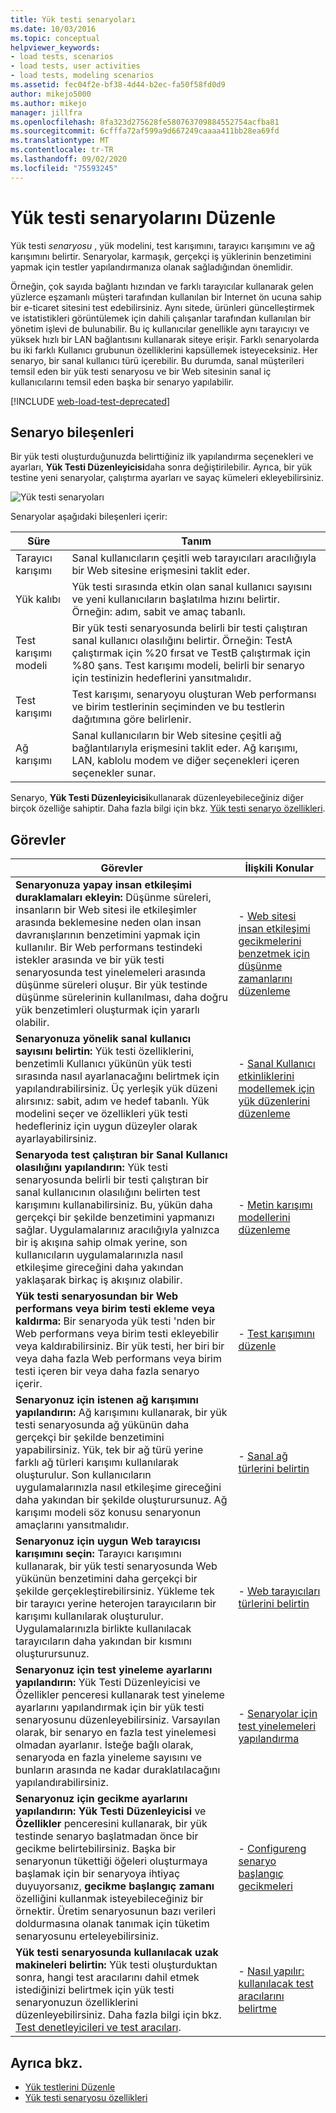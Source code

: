```yaml
---
title: Yük testi senaryoları
ms.date: 10/03/2016
ms.topic: conceptual
helpviewer_keywords:
- load tests, scenarios
- load tests, user activities
- load tests, modeling scenarios
ms.assetid: fec04f2e-bf38-4d44-b2ec-fa50f58fd0d9
author: mikejo5000
ms.author: mikejo
manager: jillfra
ms.openlocfilehash: 8fa323d275628fe580763709884552754acfba81
ms.sourcegitcommit: 6cfffa72af599a9d667249caaaa411bb28ea69fd
ms.translationtype: MT
ms.contentlocale: tr-TR
ms.lasthandoff: 09/02/2020
ms.locfileid: "75593245"
---
```

# <a name="edit-load-test-scenarios"></a>Yük testi senaryolarını Düzenle

Yük testi *senaryosu* , yük modelini, test karışımını, tarayıcı karışımını ve ağ karışımını belirtir. Senaryolar, karmaşık, gerçekçi iş yüklerinin benzetimini yapmak için testler yapılandırmanıza olanak sağladığından önemlidir.

Örneğin, çok sayıda bağlantı hızından ve farklı tarayıcılar kullanarak gelen yüzlerce eşzamanlı müşteri tarafından kullanılan bir Internet ön ucuna sahip bir e-ticaret sitesini test edebilirsiniz. Aynı sitede, ürünleri güncelleştirmek ve istatistikleri görüntülemek için dahili çalışanlar tarafından kullanılan bir yönetim işlevi de bulunabilir. Bu iç kullanıcılar genellikle aynı tarayıcıyı ve yüksek hızlı bir LAN bağlantısını kullanarak siteye erişir. Farklı senaryolarda bu iki farklı Kullanıcı grubunun özelliklerini kapsüllemek isteyeceksiniz. Her senaryo, bir sanal kullanıcı türü içerebilir. Bu durumda, sanal müşterileri temsil eden bir yük testi senaryosu ve bir Web sitesinin sanal iç kullanıcılarını temsil eden başka bir senaryo yapılabilir.

[!INCLUDE [web-load-test-deprecated](includes/web-load-test-deprecated.md)]

## <a name="scenario-components"></a>Senaryo bileşenleri

Bir yük testi oluşturduğunuzda belirttiğiniz ilk yapılandırma seçenekleri ve ayarları, **Yük Testi Düzenleyicisi**daha sonra değiştirilebilir. Ayrıca, bir yük testine yeni senaryolar, çalıştırma ayarları ve sayaç kümeleri ekleyebilirsiniz.

![Yük testi senaryoları](../test/media/loadtesteditinscenarios.png)

Senaryolar aşağıdaki bileşenleri içerir:

|Süre|Tanım|
|-|-|
|Tarayıcı karışımı|Sanal kullanıcıların çeşitli web tarayıcıları aracılığıyla bir Web sitesine erişmesini taklit eder.|
|Yük kalıbı|Yük testi sırasında etkin olan sanal kullanıcı sayısını ve yeni kullanıcıların başlatılma hızını belirtir. Örneğin: adım, sabit ve amaç tabanlı.|
|Test karışımı modeli|Bir yük testi senaryosunda belirli bir testi çalıştıran sanal kullanıcı olasılığını belirtir. Örneğin: TestA çalıştırmak için %20 fırsat ve TestB çalıştırmak için %80 şans. Test karışımı modeli, belirli bir senaryo için testinizin hedeflerini yansıtmalıdır.|
|Test karışımı|Test karışımı, senaryoyu oluşturan Web performansı ve birim testlerinin seçiminden ve bu testlerin dağıtımına göre belirlenir.|
|Ağ karışımı|Sanal kullanıcıların bir Web sitesine çeşitli ağ bağlantılarıyla erişmesini taklit eder. Ağ karışımı, LAN, kablolu modem ve diğer seçenekleri içeren seçenekler sunar.|

Senaryo, **Yük Testi Düzenleyicisi**kullanarak düzenleyebileceğiniz diğer birçok özelliğe sahiptir. Daha fazla bilgi için bkz. [Yük testi senaryo özellikleri](../test/load-test-scenario-properties.md).

## <a name="tasks"></a>Görevler

|Görevler|İlişkili Konular|
|-|-----------------------|
|**Senaryonuza yapay insan etkileşimi duraklamaları ekleyin:** Düşünme süreleri, insanların bir Web sitesi ile etkileşimler arasında beklemesine neden olan insan davranışlarının benzetimini yapmak için kullanılır. Bir Web performans testindeki istekler arasında ve bir yük testi senaryosunda test yinelemeleri arasında düşünme süreleri oluşur. Bir yük testinde düşünme sürelerinin kullanılması, daha doğru yük benzetimleri oluşturmak için yararlı olabilir.|-   [Web sitesi insan etkileşimi gecikmelerini benzetmek için düşünme zamanlarını düzenleme](../test/edit-think-times-in-load-test-scenarios.md)|
|**Senaryonuza yönelik sanal kullanıcı sayısını belirtin:** Yük testi özelliklerini, benzetimli Kullanıcı yükünün yük testi sırasında nasıl ayarlanacağını belirtmek için yapılandırabilirsiniz. Üç yerleşik yük düzeni alırsınız: sabit, adım ve hedef tabanlı. Yük modelini seçer ve özellikleri yük testi hedefleriniz için uygun düzeyler olarak ayarlayabilirsiniz.|-   [Sanal Kullanıcı etkinliklerini modellemek için yük düzenlerini düzenleme](../test/edit-load-patterns-to-model-virtual-user-activities.md)|
|**Senaryoda test çalıştıran bir Sanal Kullanıcı olasılığını yapılandırın:** Yük testi senaryosunda belirli bir testi çalıştıran bir sanal kullanıcının olasılığını belirten test karışımını kullanabilirsiniz. Bu, yükün daha gerçekçi bir şekilde benzetimini yapmanızı sağlar. Uygulamalarınız aracılığıyla yalnızca bir iş akışına sahip olmak yerine, son kullanıcıların uygulamalarınızla nasıl etkileşime gireceğini daha yakından yaklaşarak birkaç iş akışınız olabilir.|-   [Metin karışımı modellerini düzenleme](../test/edit-test-mix-models-to-specify-the-probability-of-a-virtual-user-running-a-test.md)|
|**Yük testi senaryosundan bir Web performans veya birim testi ekleme veya kaldırma:** Bir senaryoda yük testi 'nden bir Web performans veya birim testi ekleyebilir veya kaldırabilirsiniz. Bir yük testi, her biri bir veya daha fazla Web performans veya birim testi içeren bir veya daha fazla senaryo içerir.|-   [Test karışımını düzenle](../test/edit-the-test-mix-to-specify-which-web-browsers-types-in-a-load-test-scenario.md)|
|**Senaryonuz için istenen ağ karışımını yapılandırın:** Ağ karışımını kullanarak, bir yük testi senaryosunda ağ yükünün daha gerçekçi bir şekilde benzetimini yapabilirsiniz. Yük, tek bir ağ türü yerine farklı ağ türleri karışımı kullanılarak oluşturulur. Son kullanıcıların uygulamalarınızla nasıl etkileşime gireceğini daha yakından bir şekilde oluşturursunuz. Ağ karışımı modeli söz konusu senaryonun amaçlarını yansıtmalıdır.|-   [Sanal ağ türlerini belirtin](../test/specify-virtual-network-types-in-a-load-test-scenario.md)|
|**Senaryonuz için uygun Web tarayıcısı karışımını seçin:** Tarayıcı karışımını kullanarak, bir yük testi senaryosunda Web yükünün benzetimini daha gerçekçi bir şekilde gerçekleştirebilirsiniz. Yükleme tek bir tarayıcı yerine heterojen tarayıcıların bir karışımı kullanılarak oluşturulur. Uygulamalarınızla birlikte kullanılacak tarayıcıların daha yakından bir kısmını oluşturursunuz.|-   [Web tarayıcıları türlerini belirtin](../test/edit-the-test-mix-to-specify-which-web-browsers-types-in-a-load-test-scenario.md)|
|**Senaryonuz için test yineleme ayarlarını yapılandırın:** Yük Testi Düzenleyicisi ve Özellikler penceresi kullanarak test yineleme ayarlarını yapılandırmak için bir yük testi senaryosunu düzenleyebilirsiniz. Varsayılan olarak, bir senaryo en fazla test yinelemesi olmadan ayarlanır. İsteğe bağlı olarak, senaryoda en fazla yineleme sayısını ve bunların arasında ne kadar duraklatılacağını yapılandırabilirsiniz.|-   [Senaryolar için test yinelemeleri yapılandırma](../test/configure-test-iterations-in-a-load-test-scenario.md)|
|**Senaryonuz için gecikme ayarlarını yapılandırın:** **Yük Testi Düzenleyicisi** ve **Özellikler** penceresini kullanarak, bir yük testinde senaryo başlatmadan önce bir gecikme belirtebilirsiniz. Başka bir senaryonun tükettiği öğeleri oluşturmaya başlamak için bir senaryoya ihtiyaç duyuyorsanız, **gecikme başlangıç zamanı** özelliğini kullanmak isteyebileceğiniz bir örnektir. Üretim senaryosunun bazı verileri doldurmasına olanak tanımak için tüketim senaryosunu erteleyebilirsiniz.|-   [Configureng senaryo başlangıç gecikmeleri](../test/configure-scenario-start-delays.md)|
|**Yük testi senaryosunda kullanılacak uzak makineleri belirtin:** Yük testi oluşturduktan sonra, hangi test aracılarını dahil etmek istediğinizi belirtmek için yük testi senaryonuzun özelliklerini düzenleyebilirsiniz. Daha fazla bilgi için bkz. [Test denetleyicileri ve test aracıları](configure-test-agents-and-controllers-for-load-tests.md).|-   [Nasıl yapılır: kullanılacak test aracılarını belirtme](../test/how-to-specify-test-agents-to-use-in-load-test-scenarios.md)|

## <a name="see-also"></a>Ayrıca bkz.

- [Yük testlerini Düzenle](../test/edit-load-tests.md)
- [Yük testi senaryosu özellikleri](../test/load-test-scenario-properties.md)
